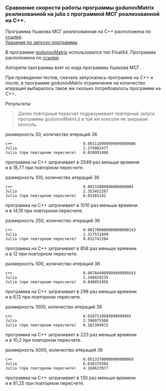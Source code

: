 ### Сравнение скорости работы программы godunovMatrix реализованной на julia с программой МСГ реализованной на C++. 

Программа Ушакова МСГ реализованная на C++ расположена по [ссылке](https://github.com/ATeteryatnikov/Method-Conjugate-Gradients/blob/master/%D0%A2%D0%B5%D1%81%D1%82%D1%8B%20%D0%B8%20%D1%81%D1%80%D0%B0%D0%B2%D0%BD%D0%B5%D0%BD%D0%B8%D1%8F/%D1%81%D1%80%D0%B0%D0%B2%D0%BD%D0%B5%D0%BD%D0%B8%D0%B5%20%D1%81%D0%BA%D0%BE%D1%80%D0%BE%D1%81%D1%82%D0%B8%20%D1%80%D0%B0%D0%B1%D0%BE%D1%82%D1%8B%20C%2B%2B%20%D0%B8%20Julia/Processor_no_tests.tar.gz).  
[Указания по запуску программы](https://github.com/ATeteryatnikov/Method-Conjugate-Gradients/blob/master/%D0%A2%D0%B5%D1%81%D1%82%D1%8B%20%D0%B8%20%D1%81%D1%80%D0%B0%D0%B2%D0%BD%D0%B5%D0%BD%D0%B8%D1%8F/%D1%81%D1%80%D0%B0%D0%B2%D0%BD%D0%B5%D0%BD%D0%B8%D0%B5%20%D1%81%D0%BA%D0%BE%D1%80%D0%BE%D1%81%D1%82%D0%B8%20%D1%80%D0%B0%D0%B1%D0%BE%D1%82%D1%8B%20C++%20%D0%B8%20Julia/%D0%A3%D0%BA%D0%B0%D0%B7%D0%B0%D0%BD%D0%B8%D1%8F%20%D0%BF%D0%BE%20%D0%B7%D0%B0%D0%BF%D1%83%D1%81%D0%BA%D1%83%20%D0%BF%D1%80%D0%BE%D0%B3%D1%80%D0%B0%D0%BC%D0%BC%D1%8B%20%D0%A3%D1%88%D0%B0%D0%BA%D0%BE%D0%B2%D0%B0.md).

В программе [godunovMatrix](https://github.com/ATeteryatnikov/Method-Conjugate-Gradients/blob/master/%D0%9E%D0%BF%D0%B8%D1%81%D0%B0%D0%BD%D0%B8%D0%B5%20%D0%BF%D1%80%D0%BE%D0%B3%D1%80%D0%B0%D0%BC%D0%BC%D1%8B%20godunovMatrix.md) использовался тип Float64. Программа расположена по [ссылке](https://github.com/ATeteryatnikov/Method-Conjugate-Gradients/tree/master/%D0%A2%D0%B5%D1%81%D1%82%D1%8B%20%D0%B8%20%D1%81%D1%80%D0%B0%D0%B2%D0%BD%D0%B5%D0%BD%D0%B8%D1%8F/%D1%81%D1%80%D0%B0%D0%B2%D0%BD%D0%B5%D0%BD%D0%B8%D0%B5%20%D1%81%D0%BA%D0%BE%D1%80%D0%BE%D1%81%D1%82%D0%B8%20%D1%80%D0%B0%D0%B1%D0%BE%D1%82%D1%8B%20C%2B%2B%20%D0%B8%20Julia/Ushakov_slide).  

Алгоритм программы взят из кода программы Ушакова МСГ.  

При проведении тестов, сначала запускалась программа на C++ и после, в программе godunovMatrix ограничение на количество итераций выбиралось такое же сколько потребовалось программе на C++.

Результаты:

> Далее повторный пересчет подразумевает повторный запуск программы godunovMatrix.jl в той же консоли не закрывая консоль.  

размерность 50, количество итераций 36  
```
c++                               0.001118999999999999986  
Julia                             2.274982477
Julia (при повторном пересчете)   0.020991488
```
программа на C++ затрачивает в 2049 раз меньше времени  
и в 18,77 при повторном пересчете.

размерность 100, количество итераций 36
```
c++                               0.00233000000000000004
Julia                             2.353452287
Julia (при повторном пересчете)   0.03265142
```
программа на C++ затрачивает в 1010 раз меньше времени  
и в 14,19 при повторном пересчете.

размерность 250, количество итераций 36
```
c++                               0.002700000000000000143
Julia                             2.317531849
Julia (при повторном пересчете)   0.032741284
```
программа на C++ затрачивает в 858 раз меньше времени  
и в 12 при повторном пересчете.

размерность 500, количество итераций 36
```
c++                               0.007844999999999999543
Julia                             2.340429235
Julia (при повторном пересчете)   0.048053456
```
программа на C++ затрачивает в 298 раз меньше времени  
и в 6,12 при повторном пересчете.

размерность 1000, количество итераций 36
```
c++                               0.0107119999999999993
Julia                             2.396075568
Julia (при повторном пересчете)   0.102384972
```
программа на C++ затрачивает в 223 раз меньше времени  
и в 10,2 при повторном пересчете.

размерность 5000, количество итераций 36
```
c++                               0.05133700000000000069
Julia                             6.638375584
Julia (при повторном пересчете)   4.168623977
```
программа на C++ затрачивает в 130 раз меньше времени  
и в 81,25 при повторном пересчете.
